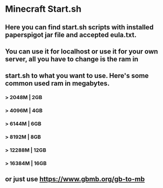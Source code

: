 # Minecraft Start.sh


## Here you can find start.sh scripts with installed **paperspigot** jar file and accepted **eula.txt**.
## You can use it for **localhost** or use it for your **own server**, all you have to change is the **ram** in
## **start.sh** to what you want to use. Here's some common used ram in megabytes.

### > 2048M | 2GB
### > 4096M | 4GB
### > 6144M | 6GB
### > 8192M | 8GB
### > 12288M | 12GB
### > 16384M | 16GB

## or just use https://www.gbmb.org/gb-to-mb
